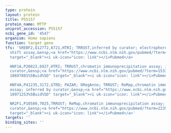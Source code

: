 ```yaml
---
type: protein
layout: protein
title: P55157
protein_name: MTTP
uniprot_accession: P55157
ncbi_gene_id: '4547'
organism: Homo sapiens
function: target gene
tfs: 'SREBF2,Q12772,6721,HTRI; TRRUST,inferred by curator; electrophoretic mobility
  shift assay,&ensp;<a href="https://www.ncbi.nlm.nih.gov/pubmed/?term=10455139%5Buid%5D"
  target="_blank"><i uk-icon="icon: link"></i>Pubmed</a>

  HNF1A,P20823,6927,HTRI; TRRUST,chromatin immunoprecipitation assay; inferred by
  curator,&ensp;<a href="https://www.ncbi.nlm.nih.gov/pubmed/?term=15337761; 22357705;
  18697801%5Buid%5D" target="_blank"><i uk-icon="icon: link"></i>Pubmed</a>

  HNF4A,P41235,3172,GTRD; PAZAR; ORegAnno; TRRUST; ReMap,chromatin immunoprecipitation
  assay; inferred by curator,&ensp;<a href="https://www.ncbi.nlm.nih.gov/pubmed/?term=22357705;
  18971253%5Buid%5D" target="_blank"><i uk-icon="icon: link"></i>Pubmed</a>

  NR2F1,P10589,7025,TRRUST; ReMap,chromatin immunoprecipitation assay; inferred by
  curator,&ensp;<a href="https://www.ncbi.nlm.nih.gov/pubmed/?term=22357705%5Buid%5D"
  target="_blank"><i uk-icon="icon: link"></i>Pubmed</a>'
targets: ''
binding_sites: ''
---
```

